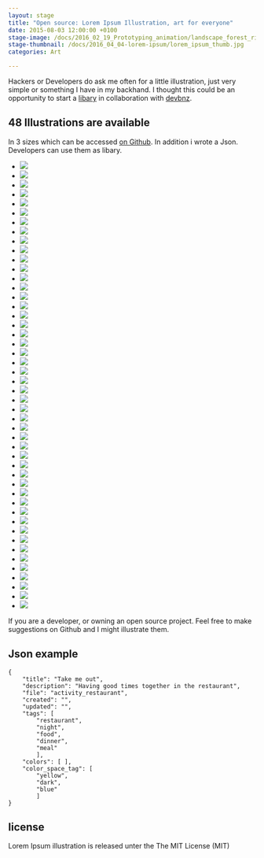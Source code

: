```yaml
---
layout: stage
title: "Open source: Lorem Ipsum Illustration, art for everyone"
date: 2015-08-03 12:00:00 +0100
stage-image: /docs/2016_02_19_Prototyping_animation/landscape_forest_river_1080.png
stage-thumbnail: /docs/2016_04_04-lorem-ipsum/lorem_ipsum_thumb.jpg
categories: Art

---
```


Hackers or Developers do ask me often for a little illustration, just very simple or something I have in my backhand. I thought this could be an opportunity to start a [libary](http://marieschweiz.github.io/lorem-ipsum-illustration/#/home) in collaboration with [devbnz](https://github.com/devbnz).

## 48 Illustrations are available
In 3 sizes which can be accessed [on Github](https://github.com/MarieSchweiz/lorem-ipsum-illustration). In addition i wrote a Json. Developers can use them as libary.

<ul class="gallery six-items circles">
<li><img class="" src="/docs/2016_04_04-lorem-ipsum/landscape_autunm_tree_bench_1080.png"></li>
<li><img class="" src="/docs/2016_04_04-lorem-ipsum/landscape_beach_sea_1080.png"></li>
<li><img class="" src="/docs/2016_04_04-lorem-ipsum/landscape_bridge_1080.png"></li>
<li><img class="" src="/docs/2016_04_04-lorem-ipsum/landscape_evergreen_tree_chrismas_1080.png"></li>
<li><img class="" src="/docs/2016_04_04-lorem-ipsum/landscape_forest_river_1080.png"></li>
<li><img class="" src="/docs/2016_04_04-lorem-ipsum/landscape_house_tree_chrismas_1080.png"></li>
<li><img class="" src="/docs/2016_04_04-lorem-ipsum/landscape_mountain_forest_1080.png"></li>
<li><img class="" src="/docs/2016_04_04-lorem-ipsum/landscape_mountains_river_night_1080.png"></li>
<li><img class="" src="/docs/2016_04_04-lorem-ipsum/landscape_palm_1080.png"></li>
<li><img class="" src="/docs/2016_04_04-lorem-ipsum/landscape_tree_hill_1080.png"></li>
<li><img class="" src="/docs/2016_04_04-lorem-ipsum/landscape_tree_park_1080.png"></li>
<li><img class="" src="/docs/2016_04_04-lorem-ipsum/landscape_winter_snow_tree_1080.png"></li>
<li><img class="" src="/docs/2016_04_04-lorem-ipsum/monster_cyclop_eye_1080.png"></li>
<li><img class="" src="/docs/2016_04_04-lorem-ipsum/monster_nessi_scottland_water_1080.png"></li>
<li><img class="" src="/docs/2016_04_04-lorem-ipsum/monster_suitcase_spider_1080.png"></li>
<li><img class="" src="/docs/2016_04_04-lorem-ipsum/office_book_hand_holding_1080.png"></li>
<li><img class="" src="/docs/2016_04_04-lorem-ipsum/office_chart_plant_1080.png"></li>
<li><img class="" src="/docs/2016_04_04-lorem-ipsum/office_glue_tape_paperclip_1080.png"></li>
<li><img class="" src="/docs/2016_04_04-lorem-ipsum/shopping_shoes_carpet_1080.png"></li>
<li><img class="" src="/docs/2016_04_04-lorem-ipsum/space_asteroid_1080.png"></li>
<li><img class="" src="/docs/2016_04_04-lorem-ipsum/space_monster_1080.png"></li>
<li><img class="" src="/docs/2016_04_04-lorem-ipsum/space_planet_1080.png"></li>
<li><img class="" src="/docs/2016_04_04-lorem-ipsum/space_rocket_1080.png"></li>
<li><img class="" src="/docs/2016_04_04-lorem-ipsum/space_ship_1080.png"></li>
<li><img class="" src="/docs/2016_04_04-lorem-ipsum/space_startrek_intro_voyager_planet_1080.png"></li>
<li><img class="" src="/docs/2016_04_04-lorem-ipsum/sport_bike_racing_1080.png"></li>
<li><img class="" src="/docs/2016_04_04-lorem-ipsum/sport_rowing_river_boat_1080.png"></li>
<li><img class="" src="/docs/2016_04_04-lorem-ipsum/sport_running_park_1080.png"></li>
<li><img class="" src="/docs/2016_04_04-lorem-ipsum/sport_skiing_winter_mountain_1080.png"></li>
<li><img class="" src="/docs/2016_04_04-lorem-ipsum/sport_swimming_race_1080.png"></li>
<li><img class="" src="/docs/2016_04_04-lorem-ipsum/sport_yoga_morning_1080.png"></li>
<li><img class="" src="/docs/2016_04_04-lorem-ipsum/activity_market_1080.png"></li>
<li><img class="" src="/docs/2016_04_04-lorem-ipsum/activity_mosque_1080.png"></li>
<li><img class="" src="/docs/2016_04_04-lorem-ipsum/activity_restaurant_1080.png"></li>
<li><img class="" src="/docs/2016_04_04-lorem-ipsum/animals_deer_snow_trees_1080.png"></li>
<li><img class="" src="/docs/2016_04_04-lorem-ipsum/animals_wolf_forest_trees_1080.png"></li>
<li><img class="" src="/docs/2016_04_04-lorem-ipsum/food_cake_coffee_cream_1080.png"></li>
<li><img class="" src="/docs/2016_04_04-lorem-ipsum/food_catering_grapes_morsel_1080.png"></li>
<li><img class="" src="/docs/2016_04_04-lorem-ipsum/food_cookies_christmas_1080.png"></li>
<li><img class="" src="/docs/2016_04_04-lorem-ipsum/food_drink_lemon_orange_1080.png"></li>
<li><img class="" src="/docs/2016_04_04-lorem-ipsum/food_herbs_scissors_sage_1080.png"></li>
<li><img class="" src="/docs/2016_04_04-lorem-ipsum/food_meat_garlic_pepper_1080.png"></li>
<li><img class="" src="/docs/2016_04_04-lorem-ipsum/food_tomato_knife_vegtables_1080.png"></li>
<li><img class="" src="/docs/2016_04_04-lorem-ipsum/gifts_flower_rose_1080.png"></li>
<li><img class="" src="/docs/2016_04_04-lorem-ipsum/gifts_tree_christmas_1080.png"></li>
<li><img class="" src="/docs/2016_04_04-lorem-ipsum/gifts_party_wine_light_1080.png"></li>
<li><img class="" src="/docs/2016_04_04-lorem-ipsum/gifts_tree_christmas_1080.png"></li>
<li><img class="" src="/docs/2016_04_04-lorem-ipsum/gifts_party_wine_light_1080.png"></li>
</ul>

If you are a developer, or owning an open source project. Feel free to make suggestions on Github and I might illustrate them.

## Json example


```
{
    "title": "Take me out",
    "description": "Having good times together in the restaurant",
    "file": "activity_restaurant",
    "created": "",
    "updated": "",
    "tags": [
        "restaurant",
		"night",
		"food",
		"dinner",
		"meal"
		],
	"colors": [ ],
	"color_space_tag": [
		"yellow",
		"dark",
		"blue"
		]
}
```


## license

Lorem Ipsum illustration is released unter the The MIT License (MIT)